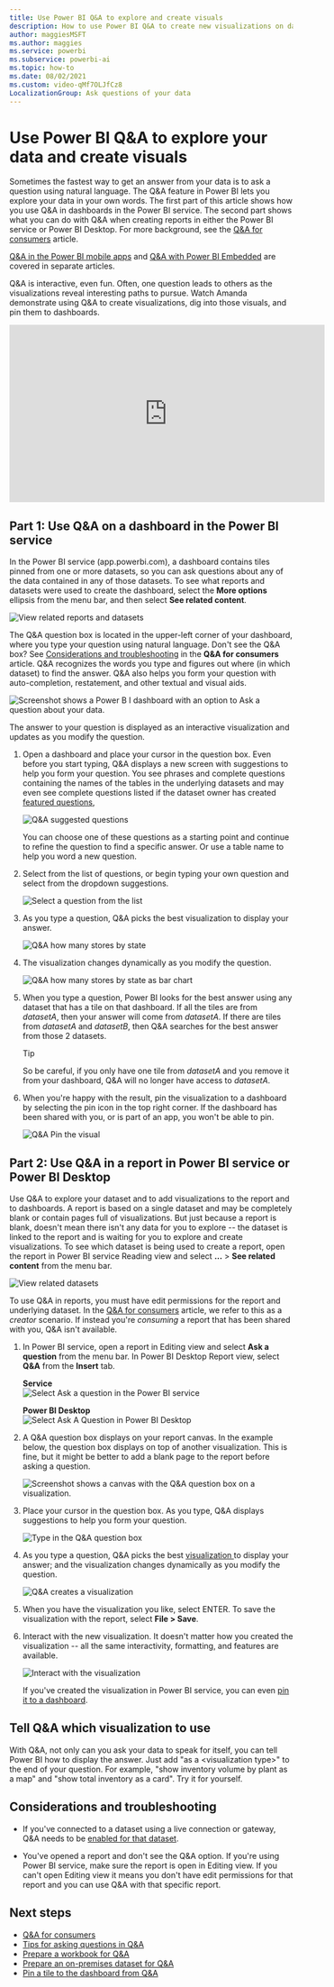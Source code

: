 ```yaml
---
title: Use Power BI Q&A to explore and create visuals
description: How to use Power BI Q&A to create new visualizations on dashboards and in reports.
author: maggiesMSFT
ms.author: maggies
ms.service: powerbi
ms.subservice: powerbi-ai
ms.topic: how-to
ms.date: 08/02/2021
ms.custom: video-qMf7OLJfCz8
LocalizationGroup: Ask questions of your data
---
```

# Use Power BI Q&A to explore your data and create visuals

Sometimes the fastest way to get an answer from your data is to ask a question using natural language. The Q&A feature in Power BI lets you explore your data in your own words.  The first part of this article shows how you use Q&A in dashboards in the Power BI service. The second part shows what you can do with Q&A when creating reports in either the Power BI service or Power BI Desktop. For more background, see the [Q&A for consumers](../consumer/end-user-q-and-a.md) article. 

[Q&A in the Power BI mobile apps](../consumer/mobile/mobile-apps-ios-qna.md) and [Q&A with Power BI Embedded](../developer/embedded/qanda.md) are covered in separate articles. 

Q&A is interactive, even fun. Often, one question leads to others as the visualizations reveal interesting paths to pursue. Watch Amanda demonstrate using Q&A to create visualizations, dig into those visuals, and pin them to dashboards.

<iframe width="560" height="315" src="https://www.youtube.com/embed/qMf7OLJfCz8?list=PL1N57mwBHtN0JFoKSR0n-tBkUJHeMP2cP" frameborder="0" allowfullscreen></iframe>

## Part 1: Use Q&A on a dashboard in the Power BI service

In the Power BI service (app.powerbi.com), a dashboard contains tiles pinned from one or more datasets, so you can ask questions about any of the data contained in any of those datasets. To see what reports and datasets were used to create the dashboard, select the **More options** ellipsis from the menu bar, and then select **See related content**.

![View related reports and datasets](media/power-bi-tutorial-q-and-a/power-bi-view-related.png)

The Q&A question box is located in the upper-left corner of your dashboard, where you type your question using natural language. Don't see the Q&A box? See [Considerations and troubleshooting](../consumer/end-user-q-and-a.md#considerations-and-troubleshooting) in the **Q&A for consumers** article.  Q&A recognizes the words you type and figures out where (in which dataset) to find the answer. Q&A also helps you form your question with auto-completion, restatement, and other textual and visual aids.

![Screenshot shows a Power B I dashboard with an option to Ask a question about your data.](media/power-bi-tutorial-q-and-a/powerbi-qna.png)

The answer to your question is displayed as an interactive visualization and updates as you modify the question.

1. Open a dashboard and place your cursor in the question box. Even before you start typing, Q&A displays a new screen with suggestions to help you form your question. You see phrases and complete questions containing the names of the tables in the underlying datasets and may even see complete questions listed if the dataset owner has created [featured questions](service-q-and-a-create-featured-questions.md),

   ![Q&A suggested questions](media/power-bi-tutorial-q-and-a/power-bi-qna-suggested-questions.png)

   You can choose one of these questions as a starting point and continue to refine the question to find a specific answer. Or use a table name to help you word a new question.

2. Select from the list of questions, or begin typing your own question and select from the dropdown suggestions.

   ![Select a question from the list](media/power-bi-tutorial-q-and-a/power-bi-qna-select-a-question-how-many-stores.png)

3. As you type a question, Q&A picks the best visualization to display your answer.

   ![Q&A how many stores by state](media/power-bi-tutorial-q-and-a/power-bi-qna-how-many-stores-by-state.png)

4. The visualization changes dynamically as you modify the question.

   ![Q&A how many stores by state as bar chart](media/power-bi-tutorial-q-and-a/power-bi-qna-stores-by-state-bar-chart.png)

1. When you type a question, Power BI looks for the best answer using any dataset that has a tile on that dashboard.  If all the tiles are from *datasetA*, then your answer will come from *datasetA*.  If there are tiles from *datasetA* and *datasetB*, then Q&A searches for the best answer from those 2 datasets.

   > [!TIP]
   > So be careful, if you only have one tile from *datasetA* and you remove it from your dashboard, Q&A will no longer have access to *datasetA*.
   >

5. When you're happy with the result, pin the visualization to a dashboard by selecting the pin icon in the top right corner. If the dashboard has been shared with you, or is part of an app, you won't be able to pin.

   ![Q&A Pin the visual](media/power-bi-tutorial-q-and-a/power-bi-qna-pin-visual.png)

## Part 2: Use Q&A in a report in Power BI service or Power BI Desktop

Use Q&A to explore your dataset and to add visualizations to the report and to dashboards. A report is based on a single dataset and may be completely blank or contain pages full of visualizations. But just because a report is blank, doesn't mean there isn't any data for you to explore -- the dataset is linked to the report and is waiting for you to explore and create visualizations.  To see which dataset is being used to create a report, open the report in Power BI service Reading view and select **...** > **See related content** from the menu bar.

![View related datasets](media/power-bi-tutorial-q-and-a/power-bi-view-related.png)

To use Q&A in reports, you must have edit permissions for the report and underlying dataset. In the [Q&A for consumers](../consumer/end-user-q-and-a.md) article, we refer to this as a *creator* scenario. If instead you're *consuming* a report that has been shared with you, Q&A isn't available.

1. In Power BI service, open a report in Editing view and select **Ask a question** from the menu bar. In Power BI Desktop Report view, select **Q&A** from the **Insert** tab.

    **Service**    
    ![Select Ask a question in the Power BI service](media/power-bi-tutorial-q-and-a/power-bi-service.png)

    **Power BI Desktop**    
    ![Select Ask A Question in Power BI Desktop](media/power-bi-tutorial-q-and-a/power-bi-desktop-question.png)

2. A Q&A question box displays on your report canvas. In the example below, the question box displays on top of another visualization. This is fine, but it might be better to add a blank page to the report before asking a question.

    ![Screenshot shows a canvas with the Q&A question box on a visualization.](media/power-bi-tutorial-q-and-a/power-bi-ask-question.png)

3. Place your cursor in the question box. As you type, Q&A displays suggestions to help you form your question.

   ![Type in the Q&A question box](media/power-bi-tutorial-q-and-a/power-bi-q-and-a-suggestions.png)

4. As you type a question, Q&A picks the best [visualization ](../visuals/power-bi-visualization-types-for-reports-and-q-and-a.md)to display your answer; and the visualization changes dynamically as you modify the question.

   ![Q&A creates a visualization](media/power-bi-tutorial-q-and-a/power-bi-q-and-a-visual.png)

5. When you have the visualization you like, select ENTER. To save the visualization with the report, select **File > Save**.

6. Interact with the new visualization. It doesn't matter how you created the visualization -- all the same interactivity, formatting, and features are available.

   ![Interact with the visualization](media/power-bi-tutorial-q-and-a/power-bi-q-and-a-ellipses.png)

   If you've created the visualization in Power BI service, you can even [pin it to a dashboard](service-dashboard-pin-tile-from-q-and-a.md).

## Tell Q&A which visualization to use
With Q&A, not only can you ask your data to speak for itself, you can tell Power BI how to display the answer. Just add "as a \<visualization type>" to the end of your question.  For example, "show inventory volume by plant as a map" and "show total inventory as a card".  Try it for yourself.

## Considerations and troubleshooting
- If you've connected to a dataset using a live connection or gateway, Q&A needs to be [enabled for that dataset](service-q-and-a-direct-query.md).

- You've opened a report and don't see the Q&A option. If you're using Power BI service, make sure the report is open in Editing view. If you can't open Editing view it means you don't have edit permissions for that report and you can use Q&A with that specific report.

## Next steps

- [Q&A for consumers](../consumer/end-user-q-and-a.md)   
- [Tips for asking questions in Q&A](../consumer/end-user-q-and-a-tips.md)   
- [Prepare a workbook for Q&A](service-prepare-data-for-q-and-a.md)  
- [Prepare an on-premises dataset for Q&A](service-q-and-a-direct-query.md)   
- [Pin a tile to the dashboard from Q&A](service-dashboard-pin-tile-from-q-and-a.md)
